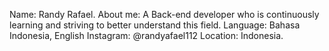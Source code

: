 Name: Randy Rafael. 
About me: A Back-end developer who is continuously learning and striving to better understand this field.
Language: Bahasa Indonesia, English 
Instagram: @randyafael112
Location: Indonesia.

<!---
RanR112/RanR112 is a ✨ special ✨ repository because its `README.md` (this file) appears on your GitHub profile.
You can click the Preview link to take a look at your changes.
--->
